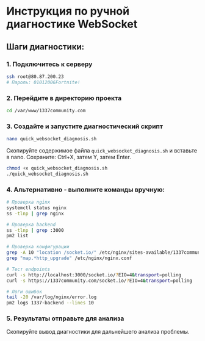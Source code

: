 # Инструкция по ручной диагностике WebSocket

## Шаги диагностики:

### 1. Подключитесь к серверу
```bash
ssh root@80.87.200.23
# Пароль: 01012006Fortnite!
```

### 2. Перейдите в директорию проекта
```bash
cd /var/www/1337community.com
```

### 3. Создайте и запустите диагностический скрипт
```bash
nano quick_websocket_diagnosis.sh
```

Скопируйте содержимое файла `quick_websocket_diagnosis.sh` и вставьте в nano.
Сохраните: Ctrl+X, затем Y, затем Enter.

```bash
chmod +x quick_websocket_diagnosis.sh
./quick_websocket_diagnosis.sh
```

### 4. Альтернативно - выполните команды вручную:

```bash
# Проверка nginx
systemctl status nginx
ss -tlnp | grep nginx

# Проверка backend
ss -tlnp | grep :3000
pm2 list

# Проверка конфигурации
grep -A 10 "location /socket.io/" /etc/nginx/sites-available/1337community.com
grep "map.*http_upgrade" /etc/nginx/nginx.conf

# Тест endpoints
curl -s http://localhost:3000/socket.io/?EIO=4&transport=polling
curl -s https://1337community.com/socket.io/?EIO=4&transport=polling

# Логи ошибок
tail -20 /var/log/nginx/error.log
pm2 logs 1337-backend --lines 10
```

### 5. Результаты отправьте для анализа

Скопируйте вывод диагностики для дальнейшего анализа проблемы. 